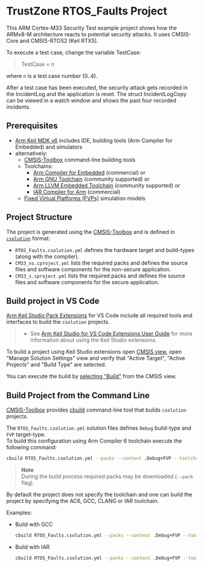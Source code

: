 # TrustZone RTOS_Faults Project

This ARM Cortex-M33 Security Test example project shows how the ARMv8-M architecture reacts
to potential security attacks. It uses CMSIS-Core and CMSIS-RTOS2 (Keil RTX5).

To execute a test case, change the variable TestCase:

> TestCase = n

where `n` is a test case number (0..4).

After a test case has been executed, the security attack gets recorded in the IncidentLog
and the application is reset. The struct IncidentLogCopy can be viewed in a watch window
and shows the past four recorded incidents.

## Prerequisites

- [Arm Keil MDK v6](https://developer.arm.com/tools-and-software/embedded/keil-mdk)
  includes IDE, building tools (Arm Compiler for Embedded) and simulators
- alternatively:
  - [CMSIS-Toolbox](https://github.com/Open-CMSIS-Pack/cmsis-toolbox) command-line building tools
  - Toolchains:
    - [Arm Compiler for Embedded](https://developer.arm.com/downloads/view/ACOMPE) (commercial) or
    - [Arm GNU Toolchain](https://developer.arm.com/downloads/-/arm-gnu-toolchain-downloads) (community supported) or
    - [Arm LLVM Embedded Toolchain](https://github.com/ARM-software/LLVM-embedded-toolchain-for-Arm) (community supported) or
    - [IAR Compiler for Arm](https://www.iar.com/embedded-development-tools) (commercial)
  - [Fixed Virtual Platforms (FVPs)](https://developer.arm.com/Tools%20and%20Software/Fixed%20Virtual%20Platforms) simulation models

## Project Structure

The project is generated using the [CMSIS-Toolbox](https://open-cmsis-pack.github.io/cmsis-toolbox/) and
is defined in [`csolution`](https://open-cmsis-pack.github.io/cmsis-toolbox/YML-Input-Format/) format:

- `RTOS_Faults.csolution.yml` defines the hardware target and build-types (along with the compiler).
- `CM33_ns.cproject.yml` lists the required packs and defines the source files and software components for the non-secure application.
- `CM33_s.cproject.yml` lists the required packs and defines the source files and software components for the secure application.

## Build project in VS Code

[Arm Keil Studio Pack Extensions](https://marketplace.visualstudio.com/items?itemName=Arm.keil-studio-pack) for VS Code
include all required tools and interfaces to build the `csolution` projects.

> - See [Arm Keil Studio for VS Code Extensions User Guide](https://mdk-packs.github.io/vscode-cmsis-solution-docs/index.html)
>   for more information about using the Keil Studio extensions.

To build a project using Keil Studio extensions open [CMSIS view](https://mdk-packs.github.io/vscode-cmsis-solution-docs/userinterface.html),
open "Manage Solution Settings" view and verify that "Active Target", "Active Projects" and "Build Type" are selected.

You can execute the build by [selecting "Build"](https://mdk-packs.github.io/vscode-cmsis-solution-docs/userinterface.html#3-actions-available-through-the-cmsis-view)
from the CMSIS view.

## Build Project from the Command Line

[CMSIS-Toolbox](https://open-cmsis-pack.github.io/cmsis-toolbox/) provides [cbuild](https://open-cmsis-pack.github.io/cmsis-toolbox/build-tools/)
command-line tool that builds `csolution` projects.

The `RTOS_Faults.csolution.yml` solution files defines `Debug` build-type and `FVP` target-type.  
To build this configuration using Arm Compiler 6 toolchain execute the following command:

```bash
cbuild RTOS_Faults.csolution.yml --packs --context .Debug+FVP --toolchain AC6
```

> **Note**  
> During the build process required packs may be downloaded (`--pack` flag).

By default the project does not specify the toolchain and one can build the project by specifying the AC6, GCC, CLANG or IAR toolchain.

Examples:

- Build with GCC

  ```sh
  cbuild RTOS_Faults.csolution.yml --packs --context .Debug+FVP --toolchain GCC
  ```

- Build with IAR

  ```sh
  cbuild RTOS_Faults.csolution.yml --packs --context .Debug+FVP --toolchain IAR
  ```

